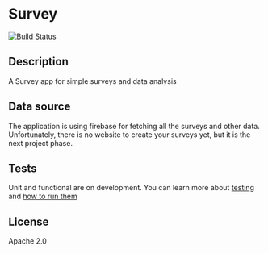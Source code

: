 # Survey

[![Build Status](https://travis-ci.org/douglasmarques/survey-android.svg?branch=master)](https://travis-ci.org/douglasmarques/survey-android)

## Description

A Survey app for simple surveys and data analysis

## Data source

The application is using firebase for fetching all the surveys and other data.
Unfortunately, there is no website to create your surveys yet, but it is the next project phase.

## Tests

Unit and functional are on development.
You can learn more about [testing](http://developer.android.com/tools/testing/testing_android.html) and [how to run them](http://tools.android.com/tech-docs/unit-testing-support)


## License

Apache 2.0